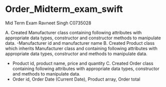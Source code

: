 # Order_Midterm_exam_swift

Mid Term Exam 
Ravneet Singh
C0735028

A. Created Manufacturer class containing following attributes with appropriate data types, constructor
and constructor methods to manipulate data.
-Manufacturer id and manufacturer name
B. Created Product class which inherits Manufacturer class and containing following attributes with
appropriate data types, constructor and methods to manipulate data.
- Product id, product name, price and quantity
C. Created Order class containing following attributes with appropriate data types, constructor and
methods to manipulate data.
- Order id, Order Date (Current Date), Product array, Order total
